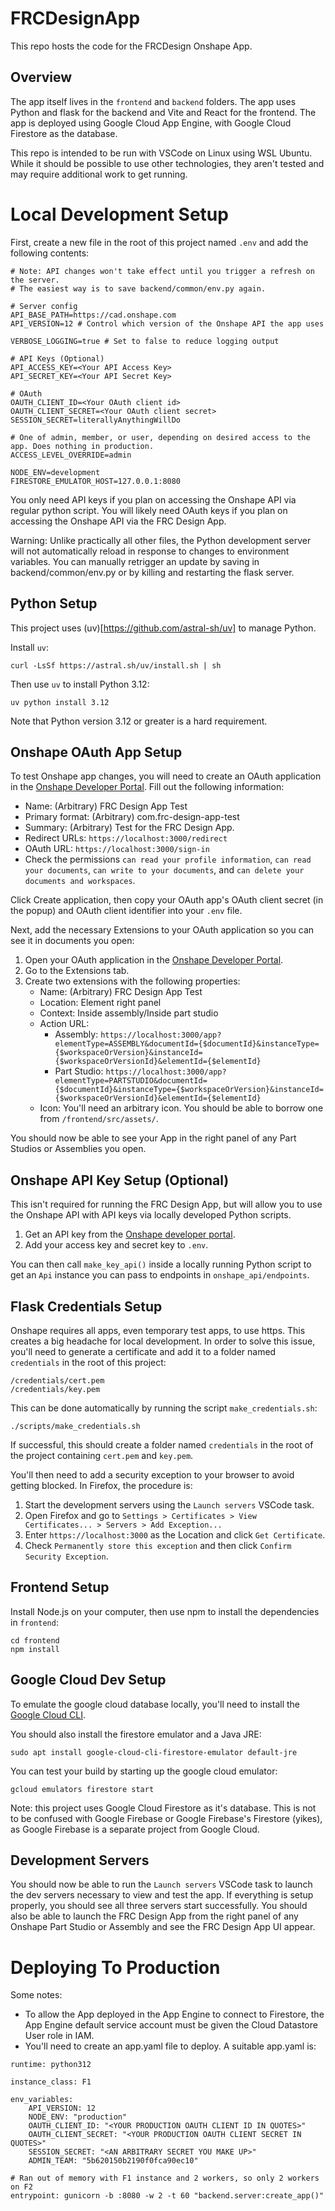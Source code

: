 # FRCDesignApp

This repo hosts the code for the FRCDesign Onshape App.

## Overview

The app itself lives in the `frontend` and `backend` folders. The app uses Python and flask for the backend and Vite and React for the frontend.
The app is deployed using Google Cloud App Engine, with Google Cloud Firestore as the database.

This repo is intended to be run with VSCode on Linux using WSL Ubuntu.
While it should be possible to use other technologies, they aren't tested and may require additional work to get running.

# Local Development Setup

First, create a new file in the root of this project named `.env` and add the following contents:

```
# Note: API changes won't take effect until you trigger a refresh on the server.
# The easiest way is to save backend/common/env.py again.

# Server config
API_BASE_PATH=https://cad.onshape.com
API_VERSION=12 # Control which version of the Onshape API the app uses

VERBOSE_LOGGING=true # Set to false to reduce logging output

# API Keys (Optional)
API_ACCESS_KEY=<Your API Access Key>
API_SECRET_KEY=<Your API Secret Key>

# OAuth
OAUTH_CLIENT_ID=<Your OAuth client id>
OAUTH_CLIENT_SECRET=<Your OAuth client secret>
SESSION_SECRET=literallyAnythingWillDo

# One of admin, member, or user, depending on desired access to the app. Does nothing in production.
ACCESS_LEVEL_OVERRIDE=admin

NODE_ENV=development
FIRESTORE_EMULATOR_HOST=127.0.0.1:8080
```

You only need API keys if you plan on accessing the Onshape API via regular python script.
You will likely need OAuth keys if you plan on accessing the Onshape API via the FRC Design App.

Warning: Unlike practically all other files, the Python development server will not automatically reload in response to changes to environment variables.
You can manually retrigger an update by saving in backend/common/env.py or by killing and restarting the flask server.

## Python Setup

This project uses (uv)[https://github.com/astral-sh/uv] to manage Python.

Install `uv`:

```
curl -LsSf https://astral.sh/uv/install.sh | sh
```

Then use `uv` to install Python 3.12:

```
uv python install 3.12
```

Note that Python version 3.12 or greater is a hard requirement.

## Onshape OAuth App Setup

To test Onshape app changes, you will need to create an OAuth application in the [Onshape Developer Portal](https://cad.onshape.com/appstore/dev-portal/oauthApps). Fill out the following information:

-   Name: (Arbitrary) FRC Design App Test
-   Primary format: (Arbitrary) com.frc-design-app-test
-   Summary: (Arbitrary) Test for the FRC Design App.
-   Redirect URLs: `https://localhost:3000/redirect`
-   OAuth URL: `https://localhost:3000/sign-in`
-   Check the permissions `can read your profile information`, `can read your documents`, `can write to your documents`, and `can delete your documents and workspaces`.

Click Create application, then copy your OAuth app's OAuth client secret (in the popup) and OAuth client identifier into your `.env` file.

Next, add the necessary Extensions to your OAuth application so you can see it in documents you open:

1. Open your OAuth application in the [Onshape Developer Portal](https://cad.onshape.com/appstore/dev-portal/oauthApps).
2. Go to the Extensions tab.
3. Create two extensions with the following properties:
    - Name: (Arbitrary) FRC Design App Test
    - Location: Element right panel
    - Context: Inside assembly/Inside part studio
    - Action URL:
        - Assembly: `https://localhost:3000/app?elementType=ASSEMBLY&documentId={$documentId}&instanceType={$workspaceOrVersion}&instanceId={$workspaceOrVersionId}&elementId={$elementId}`
        - Part Studio: `https://localhost:3000/app?elementType=PARTSTUDIO&documentId={$documentId}&instanceType={$workspaceOrVersion}&instanceId={$workspaceOrVersionId}&elementId={$elementId}`
    - Icon: You'll need an arbitrary icon. You should be able to borrow one from `/frontend/src/assets/`.

You should now be able to see your App in the right panel of any Part Studios or Assemblies you open.

## Onshape API Key Setup (Optional)

This isn't required for running the FRC Design App, but will allow you to use the Onshape API with API keys via locally developed Python scripts.

1. Get an API key from the [Onshape developer portal](https://dev-portal.onshape.com/keys).
1. Add your access key and secret key to `.env`.

You can then call `make_key_api()` inside a locally running Python script to get an `Api` instance you can pass to endpoints in `onshape_api/endpoints`.

## Flask Credentials Setup

Onshape requires all apps, even temporary test apps, to use https. This creates a big headache for local development.
In order to solve this issue, you'll need to generate a certificate and add it to a folder named `credentials` in the root of this project:

```
/credentials/cert.pem
/credentials/key.pem
```

This can be done automatically by running the script `make_credentials.sh`:

```
./scripts/make_credentials.sh
```

If successful, this should create a folder named `credentials` in the root of the project containing `cert.pem` and `key.pem`.

You'll then need to add a security exception to your browser to avoid getting blocked.
In Firefox, the procedure is:

1. Start the development servers using the `Launch servers` VSCode task.
2. Open Firefox and go to `Settings > Certificates > View Certificates... > Servers > Add Exception...`
3. Enter `https://localhost:3000` as the Location and click `Get Certificate`.
4. Check `Permanently store this exception` and then click `Confirm Security Exception`.

## Frontend Setup

Install Node.js on your computer, then use npm to install the dependencies in `frontend`:

```
cd frontend
npm install
```

## Google Cloud Dev Setup

To emulate the google cloud database locally, you'll need to install the [Google Cloud CLI](https://cloud.google.com/sdk/docs/install#deb).

You should also install the firestore emulator and a Java JRE:

```
sudo apt install google-cloud-cli-firestore-emulator default-jre
```

You can test your build by starting up the google cloud emulator:

```
gcloud emulators firestore start
```

<!-- Then restart your WSL instance. This prevents google cloud from using the google cloud version located outside of WSL. -->

Note: this project uses Google Cloud Firestore as it's database. This is not to be confused with Google Firebase or Google Firebase's Firestore (yikes), as Google Firebase is a separate project from Google Cloud.

## Development Servers

You should now be able to run the `Launch servers` VSCode task to launch the dev servers necessary to view and test the app.
If everything is setup properly, you should see all three servers start successfully.
You should also be able to launch the FRC Design App from the right panel of any Onshape Part Studio or Assembly and see the FRC Design App UI appear.

# Deploying To Production

Some notes:

-   To allow the App deployed in the App Engine to connect to Firestore, the App Engine default service account must be given the Cloud Datastore User role in IAM.
-   You'll need to create an app.yaml file to deploy. A suitable app.yaml is:

```
runtime: python312

instance_class: F1

env_variables:
    API_VERSION: 12
    NODE_ENV: "production"
    OAUTH_CLIENT_ID: "<YOUR PRODUCTION OAUTH CLIENT ID IN QUOTES>"
    OAUTH_CLIENT_SECRET: "<YOUR PRODUCTION OAUTH CLIENT SECRET IN QUOTES>"
    SESSION_SECRET: "<AN ARBITRARY SECRET YOU MAKE UP>"
    ADMIN_TEAM: "5b620150b2190f0fca90ec10"

# Ran out of memory with F1 instance and 2 workers, so only 2 workers on F2
entrypoint: gunicorn -b :8080 -w 2 -t 60 "backend.server:create_app()"
```
